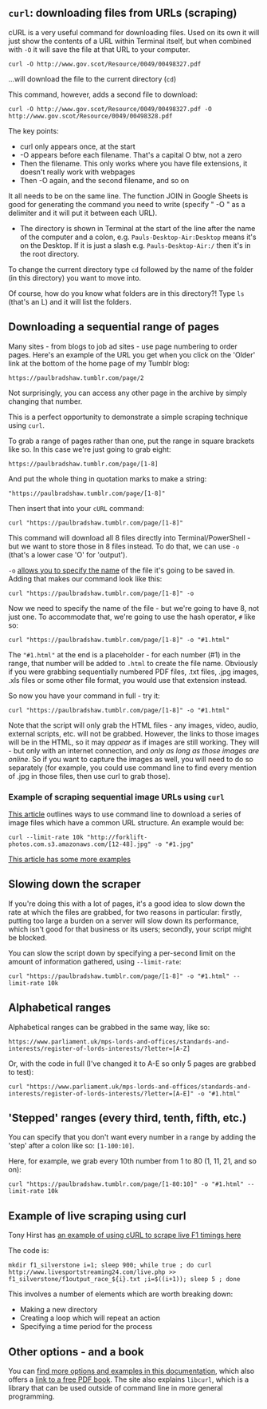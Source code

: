 ## `curl`: downloading files from URLs (scraping)

cURL is a very useful command for downloading files. Used on its own it will just show the contents of a URL within Terminal itself, but when combined with `-O` it will save the file at that URL to your computer.

`curl -O http://www.gov.scot/Resource/0049/00498327.pdf`

...will download the file to the current directory (`cd`)

This command, however, adds a second file to download:

`curl -O http://www.gov.scot/Resource/0049/00498327.pdf -O http://www.gov.scot/Resource/0049/00498328.pdf`

The key points:

* curl only appears once, at the start
* -O appears before each filename. That's a capital O btw, not a zero
* Then the filename. This only works where you have file extensions, it doesn't really work with webpages
* Then -O again, and the second filename, and so on

It all needs to be on the same line. The function JOIN in Google Sheets is good for generating the command you need to write (specify " -O " as a delimiter and it will put it between each URL).

* The directory is shown in Terminal at the start of the line after the name of the computer and a colon, e.g. `Pauls-Desktop-Air:Desktop` means it's on the Desktop. If it is just a slash e.g. `Pauls-Desktop-Air:/` then it's in the root directory.

To change the current directory type `cd` followed by the name of the folder (in this directory) you want to move into.

Of course, how do you know what folders are in this directory?! Type `ls` (that's an L) and it will list the folders.

## Downloading a sequential range of pages

Many sites - from blogs to job ad sites - use page numbering to order pages. Here's an example of the URL you get when you click on the 'Older' link at the bottom of the home page of my Tumblr blog:

`https://paulbradshaw.tumblr.com/page/2`

Not surprisingly, you can access any other page in the archive by simply changing that number.

This is a perfect opportunity to demonstrate a simple scraping technique using `curl`.

To grab a range of pages rather than one, put the range in square brackets like so. In this case we're just going to grab eight:

`https://paulbradshaw.tumblr.com/page/[1-8]`

And put the whole thing in quotation marks to make a string:

`"https://paulbradshaw.tumblr.com/page/[1-8]"`

Then insert that into your `cURL` command:

`curl "https://paulbradshaw.tumblr.com/page/[1-8]"`

This command will download all 8 files directly into Terminal/PowerShell - but we want to store those in 8 files instead. To do that, we can use `-o` (that's a lower case 'O' for 'output').

`-o` [allows you to specify the name](https://curl.haxx.se/docs/manpage.html#-o) of the file it's going to be saved in. Adding that makes our command look like this:

`curl "https://paulbradshaw.tumblr.com/page/[1-8]" -o`

Now we need to specify the name of the file - but we're going to have 8, not just one. To accommodate that, we're going to use the hash operator, `#` like so:

`curl "https://paulbradshaw.tumblr.com/page/[1-8]" -o "#1.html"`

The `"#1.html"` at the end is a placeholder - for each number (#1) in the range, that number will be added to `.html` to create the file name. Obviously if you were grabbing sequentially numbered PDF files, .txt files, .jpg images, .xls files or some other file format, you would use that extension instead.

So now you have your command in full - try it:

`curl "https://paulbradshaw.tumblr.com/page/[1-8]" -o "#1.html"`

Note that the script will only grab the HTML files - any images, video, audio, external scripts, etc. will not be grabbed. However, the links to those images will be in the HTML, so it may *appear* as if images are still working. They will - but only with an internet connection, and *only as long as those images are online*. So if you want to capture the images as well, you will need to do so separately (for example, you could use command line to find every mention of .jpg in those files, then use curl to grab those).

### Example of scraping sequential image URLs using `curl`

[This article](http://chronicle.com/blogs/profhacker/download-a-sequential-range-of-urls-with-curl/41055) outlines ways to use command line to download a series of image files which have a common URL structure. An example would be:

`curl --limit-rate 10k "http://forklift-photos.com.s3.amazonaws.com/[12-48].jpg" -o "#1.jpg"`

[This article has some more examples](http://www.thegeekstuff.com/2012/04/curl-examples/)

## Slowing down the scraper

If you're doing this with a lot of pages, it's a good idea to slow down the rate at which the files are grabbed, for two reasons in particular: firstly, putting too large a burden on a server will slow down its performance, which isn't good for that business or its users; secondly, your script might be blocked.

You can slow the script down by specifying a per-second limit on the amount of information gathered, using `--limit-rate`:

`curl "https://paulbradshaw.tumblr.com/page/[1-8]" -o "#1.html" --limit-rate 10k`

## Alphabetical ranges

Alphabetical ranges can be grabbed in the same way, like so:

`https://www.parliament.uk/mps-lords-and-offices/standards-and-interests/register-of-lords-interests/?letter=[A-Z]`

Or, with the code in full (I've changed it to A-E so only 5 pages are grabbed to test):

`curl "https://www.parliament.uk/mps-lords-and-offices/standards-and-interests/register-of-lords-interests/?letter=[A-E]" -o "#1.html"`

## 'Stepped' ranges (every third, tenth, fifth, etc.)

You can specify that you don't want every number in a range by adding the 'step' after a colon like so: `[1-100:10]`.

Here, for example, we grab every 10th number from 1 to 80 (1, 11, 21, and so on):

`curl "https://paulbradshaw.tumblr.com/page/[1-80:10]" -o "#1.html" --limit-rate 10k`

## Example of live scraping using curl

Tony Hirst has [an example of using cURL to scrape live F1 timings here](https://blog.ouseful.info/2016/07/18/simple-live-timing-data-scraper/)

The code is:

`mkdir f1_silverstone i=1; sleep 900; while true ; do curl http://www.livesportstreaming24.com/live.php >> f1_silverstone/f1output_race_${i}.txt ;i=$((i+1)); sleep 5 ; done`

This involves a number of elements which are worth breaking down:

* Making a new directory
* Creating a loop which will repeat an action
* Specifying a time period for the process

## Other options - and a book

You can [find more options and examples in this documentation](https://curl.haxx.se/docs/manpage.html), which also offers a [link to a free PDF book](https://www.gitbook.com/download/pdf/book/bagder/everything-curl). The site also explains `libcurl`, which is a library that can be used outside of command line in more general programming.
